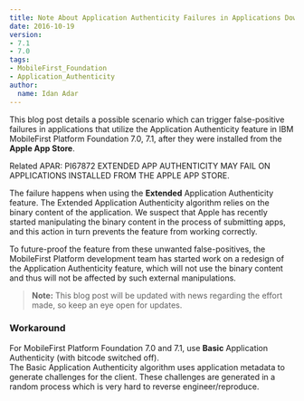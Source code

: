 ```yaml
---
title: Note About Application Authenticity Failures in Applications Downloaded from the Apple App Store
date: 2016-10-19
version: 
- 7.1
- 7.0
tags:
- MobileFirst_Foundation
- Application_Authenticity
author:
  name: Idan Adar 
---
```

This blog post details a possible scenario which can trigger false-positive failures in applications that utilize the Application Authenticity feature in IBM MobileFirst Platform Foundation 7.0, 7.1, after they were installed from the **Apple App Store**.

Related APAR: PI67872 EXTENDED APP AUTHENTICITY MAY FAIL ON APPLICATIONS INSTALLED FROM THE APPLE APP STORE.

The failure happens when using the **Extended** Application Authenticity feature. The Extended Application Authenticity algorithm relies on the binary content of the application. We suspect that Apple has recently started manipulating the binary content in the process of submitting apps, and this action in turn prevents the feature from working correctly.

To future-proof the feature from these unwanted false-positives, the MobileFirst Platform development team has started work on a redesign of the Application Authenticity feature, which will not use the binary content and thus will not be affected by such external manipulations.

> **Note:** This blog post will be updated with news regarding the effort made, so keep an eye open for updates.  

### Workaround
For MobileFirst Platform Foundation 7.0 and 7.1, use **Basic** Application Authenticity (with bitcode switched off).  
The Basic Application Authenticity algorithm uses application metadata to generate challenges for the client. These challenges are generated in a random process which is very hard to reverse engineer/reproduce.
